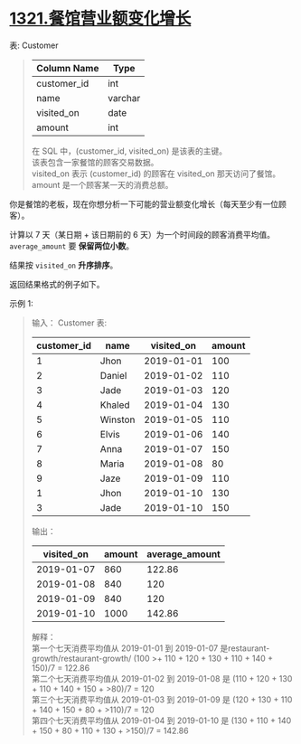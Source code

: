 # [1321.餐馆营业额变化增长](https://leetcode.cn/problems/restaurant-growth/description/)

表: Customer

>|Column Name|Type|
>|-----|-------|
>|customer_id|int|
>|name|varchar|
>|visited_on|date|
>|amount|int|
>
>在 SQL 中，(customer_id, visited_on) 是该表的主键。  
>该表包含一家餐馆的顾客交易数据。  
>visited_on 表示 (customer_id) 的顾客在 visited_on 那天访问了餐馆。  
>amount 是一个顾客某一天的消费总额。

你是餐馆的老板，现在你想分析一下可能的营业额变化增长（每天至少有一位顾客）。

计算以 7 天（某日期 + 该日期前的 6 天）为一个时间段的顾客消费平均值。`average_amount` 要 **保留两位小数**。

结果按 `visited_on` **升序排序**。

返回结果格式的例子如下。


示例 1:

>输入：
>Customer 表:
>
>| customer_id | name         | visited_on   | amount      |
>|-------------|--------------|--------------|-------------|
>| 1           | Jhon         | 2019-01-01   | 100         |
>| 2           | Daniel       | 2019-01-02   | 110         |
>| 3           | Jade         | 2019-01-03   | 120         |
>| 4           | Khaled       | 2019-01-04   | 130         |
>| 5           | Winston      | 2019-01-05   | 110         | 
>| 6           | Elvis        | 2019-01-06   | 140         | 
>| 7           | Anna         | 2019-01-07   | 150         |
>| 8           | Maria        | 2019-01-08   | 80          |
>| 9           | Jaze         | 2019-01-09   | 110         | 
>| 1           | Jhon         | 2019-01-10   | 130         | 
>| 3           | Jade         | 2019-01-10   | 150         | 
>
>输出：
>
>| visited_on   | amount       | average_amount |
>|--------------|--------------|----------------|
>| 2019-01-07   | 860          | 122.86         |
>| 2019-01-08   | 840          | 120            |
>| 2019-01-09   | 840          | 120            |
>| 2019-01-10   | 1000         | 142.86         |
>
>解释：  
>第一个七天消费平均值从 2019-01-01 到 2019-01-07 是restaurant-growth/restaurant-growth/ (100 >+ 110 + 120 + 130 + 110 + 140 + 150)/7 = 122.86  
>第二个七天消费平均值从 2019-01-02 到 2019-01-08 是 (110 + 120 + 130 + 110 + 140 + 150 + >80)/7 = 120  
>第三个七天消费平均值从 2019-01-03 到 2019-01-09 是 (120 + 130 + 110 + 140 + 150 + 80 + >110)/7 = 120  
>第四个七天消费平均值从 2019-01-04 到 2019-01-10 是 (130 + 110 + 140 + 150 + 80 + 110 + 130 + >150)/7 = 142.86  